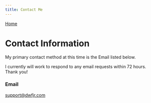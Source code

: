 ```yaml
---
title: Contact Me
---
```


[Home](www.dwfjr.com)
# Contact Information

My primary contact method at this time is the Email listed below.

I currently will work to respond to any email requests within 72 hours.\
Thank you!

### Email
[support@dwfjr.com](mailto:support@dwfjr.com)
